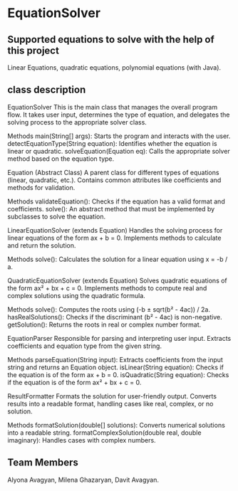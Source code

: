 # EquationSolver
## Supported equations to solve with the help of this project
Linear Equations,
quadratic equations, 
polynomial equations (with Java).

## class description
 EquationSolver
 This is the main class that manages the overall program flow.
 It takes user input, determines the type of equation, and delegates the solving process to the appropriate solver       class.
 
 Methods
 main(String[] args): Starts the program and interacts with the user.
 detectEquationType(String equation): Identifies whether the equation is linear or quadratic.
 solveEquation(Equation eq): Calls the appropriate solver method based on the equation type.
 
 
 Equation (Abstract Class)
 A parent class for different types of equations (linear, quadratic, etc.).
 Contains common attributes like coefficients and methods for validation.
 
 Methods
 validateEquation(): Checks if the equation has a valid format and coefficients.
 solve(): An abstract method that must be implemented by subclasses to solve the equation.
 
 
 LinearEquationSolver (extends Equation)
 Handles the solving process for linear equations of the form ax + b = 0.
 Implements methods to calculate and return the solution.
 
 Methods
 solve(): Calculates the solution for a linear equation using x = -b / a.
 
 
 QuadraticEquationSolver (extends Equation)
 Solves quadratic equations of the form ax² + bx + c = 0.
 Implements methods to compute real and complex solutions using the quadratic formula.
 
 Methods
 solve(): Computes the roots using (-b ± sqrt(b² - 4ac)) / 2a.
 hasRealSolutions(): Checks if the discriminant (b² - 4ac) is non-negative.
 getSolution(): Returns the roots in real or complex number format.
 
 
 EquationParser
 Responsible for parsing and interpreting user input.
 Extracts coefficients and equation type from the given string.
 
 Methods
 parseEquation(String input): Extracts coefficients from the input string and returns an Equation object.
 isLinear(String equation): Checks if the equation is of the form ax + b = 0.
 isQuadratic(String equation): Checks if the equation is of the form ax² + bx + c = 0.
 
 
 ResultFormatter
 Formats the solution for user-friendly output.
 Converts results into a readable format, handling cases like real, complex, or no solution.
 
 Methods
 formatSolution(double[] solutions): Converts numerical solutions into a readable string.
 formatComplexSolution(double real, double imaginary): Handles cases with complex numbers.

## Team Members
Alyona Avagyan, Milena Ghazaryan, Davit Avagyan.
